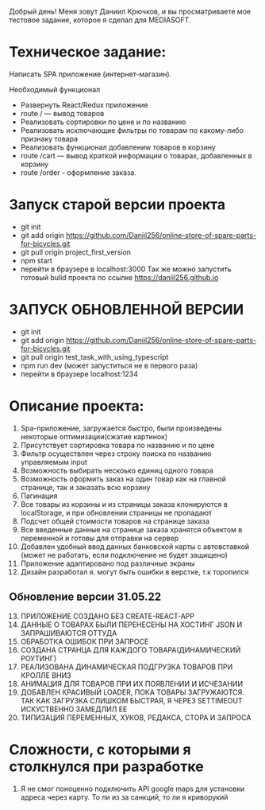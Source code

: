 Добрый день! Меня зовут Даниил Крючков, и вы просматриваете мое тестовое задание, которое я сделал для MEDIASOFT. 

# Техническое задание:
Написать SPA приложение (интернет-магазин).

Необходимый функционал

- Развернуть React/Redux приложение 
- route / — вывод товаров 
- Реализовать сортировки
по цене и по названию 
- Реализовать исключающие
фильтры по товарам по какому-либо признаку
товара 
- Реализовать функционал добавлениw товаров в
корзину
- route /cart — вывод краткой информации о товарах,
добавленных в корзину
- route /order - оформление заказа. 



# Запуск старой версии проекта 
- git init
- git add origin https://github.com/Daniil256/online-store-of-spare-parts-for-bicycles.git
- git pull origin project_first_version
- npm start
- перейти в браузере в localhost:3000
Так же можно запустить готовый bulid проекта по ссылке https://daniil256.github.io



# ЗАПУСК ОБНОВЛЕННОЙ ВЕРСИИ
- git init
- git add origin https://github.com/Daniil256/online-store-of-spare-parts-for-bicycles.git
- git pull origin test_task_with_using_typescript
- npm run dev (может запуститься не в первого раза)
- перейти в браузере localhost:1234

# Описание проекта:
1. Spa-приложение, загружается быстро, были произведены некоторые оптимизации(сжатие картинок)
2. Присутствует сортировка товара по названию и по цене
3. Фильтр осуществлен через строку поиска по названию управляемым input
4. Возможность выбирать нескоько единиц одного товара
5. Возможность оформить заказ на один товар как на главной странице, так и заказать всю корзину
6. Пагинация
7. Все товары из корзины и из страницы заказа клонируются в localStorage, и при обновлении страницы не пропадают
8. Подсчет общей стоимости товаров на странице заказа
9. Все введенные данные на странице заказа хранятся объектом в переменной и готовы для отправки на сервер
10. Добавлен удобный ввод данных банковской карты с автовставкой (может не работать, если подключение не будет защищено)
11. Приложение адаптировано под различные экраны
12. Дизайн разработал я. могут быть ошибки в верстке, т.к торопился

## Обновление версии 31.05.22
13. ПРИЛОЖЕНИЕ СОЗДАНО БЕЗ CREATE-REACT-APP
14. ДАННЫЕ О ТОВАРАХ БЫЛИ ПЕРЕНЕСЕНЫ НА ХОСТИНГ JSON И ЗАПРАШИВАЮТСЯ ОТТУДА
15. ОБРАБОТКА ОШИБОК ПРИ ЗАПРОСЕ
16. СОЗДАНА СТРАНЦА ДЛЯ КАЖДОГО ТОВАРА(ДИНАМИЧЕСКИЙ РОУТИНГ)
17. РЕАЛИЗОВАНА ДИНАМИЧЕСКАЯ ПОДГРУЗКА ТОВАРОВ ПРИ КРОЛЛЕ ВНИЗ
18. АНИМАЦИЯ ДЛЯ ТОВАРОВ ПРИ ИХ ПОЯВЛЕНИИ И ИСЧЕЗАНИИ
19. ДОБАВЛЕН КРАСИВЫЙ LOADER, ПОКА ТОВАРЫ ЗАГРУЖАЮТСЯ. ТАК КАК ЗАГРУЗКА СЛИШКОМ БЫСТРАЯ, Я ЧЕРЕЗ SETTIMEOUT ИСКУСТВЕННО ЗАМЕДЛИЛ ЕЕ
20. ТИПИЗАЦИЯ ПЕРЕМЕННЫХ, ХУКОВ, РЕДАКСА, СТОРА И ЗАПРОСА 


# Сложности, с которыми я столкнулся при разработке
1. Я не смог поноценно подключить API google maps для установки адреса через карту. То ли из за санкций, то ли я криворукий
